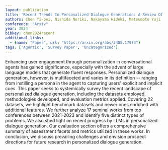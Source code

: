 ```yaml
---
layout: publication
title: 'Recent Trends In Personalized Dialogue Generation: A Review Of Datasets, Methodologies, And Evaluations'
authors: Chen Yi-pei, Nishida Noriki, Nakayama Hideki, Matsumoto Yuji
conference: "Arxiv"
year: 2024
bibkey: chen2024recent
additional_links:
  - {name: "Paper", url: "https://arxiv.org/abs/2405.17974"}
tags: ['Agentic', 'Survey Paper', 'Uncategorized']
---
```

Enhancing user engagement through personalization in conversational agents has gained significance, especially with the advent of large language models that generate fluent responses. Personalized dialogue generation, however, is multifaceted and varies in its definition -- ranging from instilling a persona in the agent to capturing users' explicit and implicit cues. This paper seeks to systemically survey the recent landscape of personalized dialogue generation, including the datasets employed, methodologies developed, and evaluation metrics applied. Covering 22 datasets, we highlight benchmark datasets and newer ones enriched with additional features. We further analyze 17 seminal works from top conferences between 2021-2023 and identify five distinct types of problems. We also shed light on recent progress by LLMs in personalized dialogue generation. Our evaluation section offers a comprehensive summary of assessment facets and metrics utilized in these works. In conclusion, we discuss prevailing challenges and envision prospect directions for future research in personalized dialogue generation.
